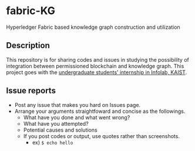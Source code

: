 # fabric-KG
Hyperledger Fabric based knowledge graph construction and utilization

## Description
This repository is for sharing codes and issues in studying the possibility of integration between permissioned blockchain and knowledge graph. This project goes with the [undergraduate students' internship in Infolab, KAIST](http://infolab.kaist.ac.kr/URP).

## Issue reports
- Post any issue that makes you hard on Issues page.
- Arrange your arguments straightfoward and concise as the followings.
  - What have you done and what went wrong?
  - What have you attempted?
  - Potential causes and solutions
  - If you post codes or output, use quotes rather than screenshots.
    - ex) ```$ echo hello```
